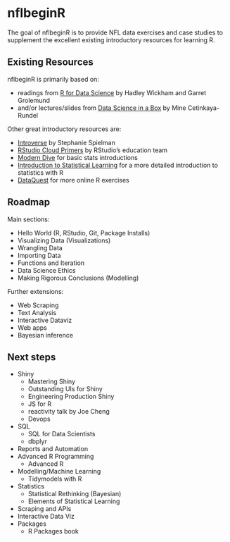 
<!-- README.md is generated from README.Rmd. Please edit that file -->

# nflbeginR

The goal of nflbeginR is to provide NFL data exercises and case studies
to supplement the excellent existing introductory resources for learning
R.

## Existing Resources

nflbeginR is primarily based on:

-   readings from [R for Data Science](https://r4ds.had.co.nz) by Hadley
    Wickham and Garret Grolemund
-   and/or lectures/slides from [Data Science in a
    Box](https://datasciencebox.org/) by Mine Cetinkaya-Rundel

Other great introductory resources are:

-   [Introverse](https://spielmanlab.github.io/introverse/) by Stephanie
    Spielman
-   [RStudio Cloud Primers](https://rstudio.cloud/learn/primers) by
    RStudio’s education team
-   [Modern Dive](https://moderndive.com/) for basic stats introductions
-   [Introduction to Statistical
    Learning](https://www.statlearning.com/) for a more detailed
    introduction to statistics with R
-   [DataQuest](https://dataquest.com) for more online R exercises

## Roadmap

Main sections:

-   Hello World (R, RStudio, Git, Package Installs)
-   Visualizing Data (Visualizations)
-   Wrangling Data
-   Importing Data
-   Functions and Iteration
-   Data Science Ethics
-   Making Rigorous Conclusions (Modelling)

Further extensions:

-   Web Scraping
-   Text Analysis
-   Interactive Dataviz
-   Web apps
-   Bayesian inference

## Next steps

-   Shiny
    -   Mastering Shiny
    -   Outstanding UIs for Shiny
    -   Engineering Production Shiny
    -   JS for R
    -   reactivity talk by Joe Cheng
    -   Devops
-   SQL
    -   SQL for Data Scientists
    -   dbplyr
-   Reports and Automation
-   Advanced R Programming
    -   Advanced R
-   Modelling/Machine Learning
    -   Tidymodels with R
-   Statistics
    -   Statistical Rethinking (Bayesian)
    -   Elements of Statistical Learning
-   Scraping and APIs
-   Interactive Data Viz
-   Packages
    -   R Packages book
